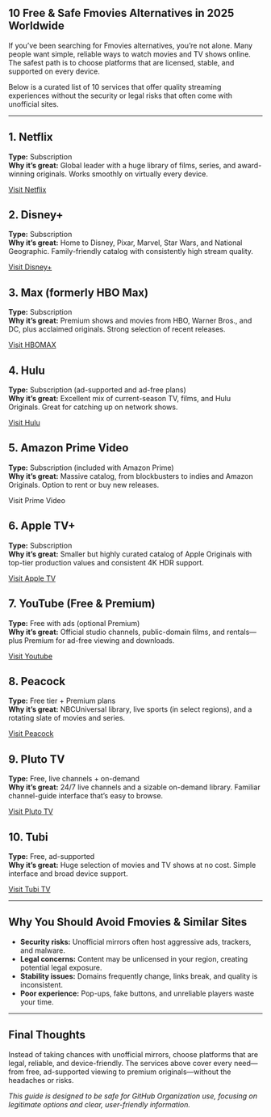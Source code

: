 ## 10 Free & Safe Fmovies Alternatives in 2025 Worldwide

If you’ve been searching for Fmovies alternatives, you’re not alone. Many people want simple, reliable ways to watch movies and TV shows online. The safest path is to choose platforms that are licensed, stable, and supported on every device.

Below is a curated list of 10 services that offer quality streaming experiences without the security or legal risks that often come with unofficial sites.

---

## 1. Netflix
**Type:** Subscription  
**Why it’s great:** Global leader with a huge library of films, series, and award-winning originals. Works smoothly on virtually every device.

[Visit Netflix](https://123watchnow.com/)

## 2. Disney+
**Type:** Subscription  
**Why it’s great:** Home to Disney, Pixar, Marvel, Star Wars, and National Geographic. Family-friendly catalog with consistently high stream quality.

[Visit Disney+](https://123watchnow.com/)

## 3. Max (formerly HBO Max)
**Type:** Subscription  
**Why it’s great:** Premium shows and movies from HBO, Warner Bros., and DC, plus acclaimed originals. Strong selection of recent releases.

[Visit HBOMAX](https://123watchnow.com/)

## 4. Hulu
**Type:** Subscription (ad-supported and ad-free plans)  
**Why it’s great:** Excellent mix of current-season TV, films, and Hulu Originals. Great for catching up on network shows.

[Visit Hulu](https://123watchnow.com/)

## 5. Amazon Prime Video
**Type:** Subscription (included with Amazon Prime)  
**Why it’s great:** Massive catalog, from blockbusters to indies and Amazon Originals. Option to rent or buy new releases.

Visit Prime Video

## 6. Apple TV+
**Type:** Subscription  
**Why it’s great:** Smaller but highly curated catalog of Apple Originals with top-tier production values and consistent 4K HDR support.

[Visit Apple TV](https://123watchnow.com/)

## 7. YouTube (Free & Premium)
**Type:** Free with ads (optional Premium)  
**Why it’s great:** Official studio channels, public-domain films, and rentals—plus Premium for ad-free viewing and downloads.

[Visit Youtube](https://123watchnow.com/)

## 8. Peacock
**Type:** Free tier + Premium plans  
**Why it’s great:** NBCUniversal library, live sports (in select regions), and a rotating slate of movies and series.

[Visit Peacock](https://123watchnow.com/)

## 9. Pluto TV
**Type:** Free, live channels + on-demand  
**Why it’s great:** 24/7 live channels and a sizable on-demand library. Familiar channel-guide interface that’s easy to browse.

[Visit Pluto TV](https://123watchnow.com/)

## 10. Tubi
**Type:** Free, ad-supported  
**Why it’s great:** Huge selection of movies and TV shows at no cost. Simple interface and broad device support.

[Visit Tubi TV](https://123watchnow.com/)

---

## Why You Should Avoid Fmovies & Similar Sites
- **Security risks:** Unofficial mirrors often host aggressive ads, trackers, and malware.  
- **Legal concerns:** Content may be unlicensed in your region, creating potential legal exposure.  
- **Stability issues:** Domains frequently change, links break, and quality is inconsistent.  
- **Poor experience:** Pop-ups, fake buttons, and unreliable players waste your time.

---

## Final Thoughts
Instead of taking chances with unofficial mirrors, choose platforms that are legal, reliable, and device-friendly. The services above cover every need—from free, ad-supported viewing to premium originals—without the headaches or risks.

*This guide is designed to be safe for GitHub Organization use, focusing on legitimate options and clear, user-friendly information.*
